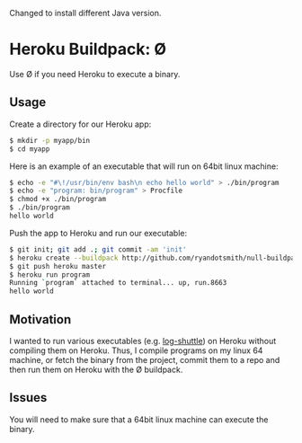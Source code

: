 Changed to install different Java version.

# Heroku Buildpack: Ø

Use Ø if you need Heroku to execute a binary.

## Usage

Create a directory for our Heroku app:

```bash
$ mkdir -p myapp/bin
$ cd myapp
```

Here is an example of an executable that will run on 64bit linux machine:

```bash
$ echo -e "#\!/usr/bin/env bash\n echo hello world" > ./bin/program
$ echo -e "program: bin/program" > Procfile
$ chmod +x ./bin/program
$ ./bin/program
hello world
```

Push the app to Heroku and run our executable:

```bash
$ git init; git add .; git commit -am 'init'
$ heroku create --buildpack http://github.com/ryandotsmith/null-buildpack.git
$ git push heroku master
$ heroku run program
Running `program` attached to terminal... up, run.8663
hello world
```

## Motivation

I wanted to run various executables (e.g. [log-shuttle](https://github.com/ryandotsmith/log-shuttle)) on Heroku without compiling them on Heroku. Thus, I compile programs on my linux 64 machine, or fetch the binary from the project, commit them to a repo and then run them on Heroku with the Ø buildpack.

## Issues

You will need to make sure that a 64bit linux machine can execute the binary.

